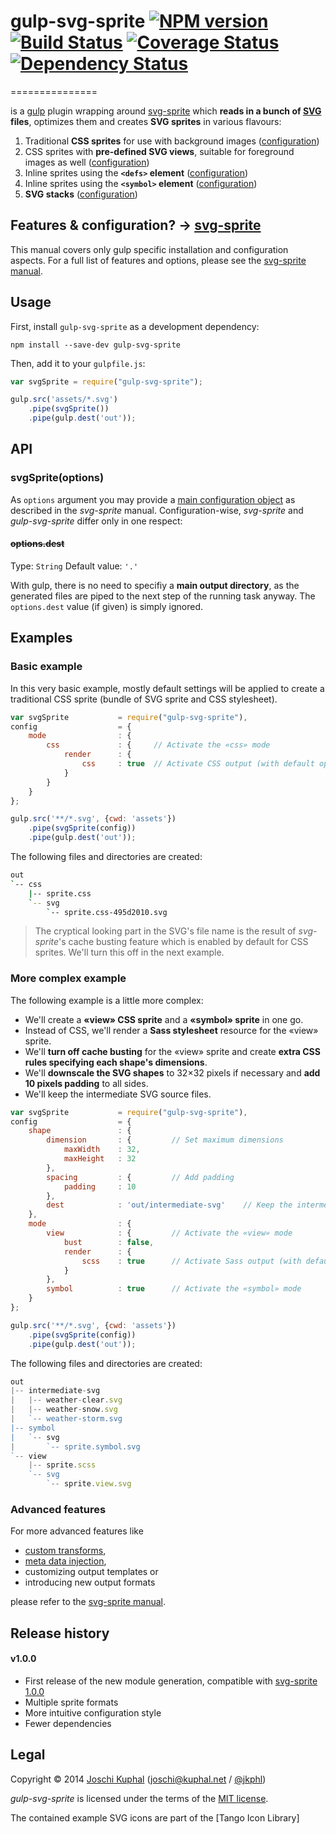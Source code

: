 # gulp-svg-sprite [![NPM version][npm-image]][npm-url] [![Build Status][travis-image]][travis-url]  [![Coverage Status][coveralls-image]][coveralls-url] [![Dependency Status][depstat-image]][depstat-url]
===============

is a [gulp](https://github.com/wearefractal/gulp) plugin wrapping around [svg-sprite](https://github.com/jkphl/svg-sprite) which **reads in a bunch of [SVG](http://www.w3.org/TR/SVG/) files**, optimizes them and creates **SVG sprites** in various flavours:

1. Traditional **CSS sprites** for use with background images ([configuration](#d-1-css-mode))
2. CSS sprites with **pre-defined SVG views**, suitable for foreground images as well ([configuration](#d-2-view-mode))
3. Inline sprites using the **`<defs>` element** ([configuration](#d-3-defs-mode))
4. Inline sprites using the **`<symbol>` element** ([configuration](#d-4-symbol-mode))
5. **SVG stacks** ([configuration](#d-5-stack-mode))

## Features & configuration? → [svg-sprite](https://github.com/jkphl/svg-sprite)

This manual covers only gulp specific installation and configuration aspects. For a full list of features and options, please see the [svg-sprite manual](https://github.com/jkphl/svg-sprite).


## Usage

First, install `gulp-svg-sprite` as a development dependency:

```shell
npm install --save-dev gulp-svg-sprite
```

Then, add it to your `gulpfile.js`:

```javascript
var svgSprite = require("gulp-svg-sprite");

gulp.src('assets/*.svg')
	.pipe(svgSprite())
	.pipe(gulp.dest('out'));
```

## API

### svgSprite(options)

As `options` argument you may provide a [main configuration object](https://github.com/jkphl/svg-sprite#main-configuration) as described in the *svg-sprite* manual. Configuration-wise, *svg-sprite* and *gulp-svg-sprite* differ only in one respect:

#### ~~options.dest~~

Type: `String`
Default value: `'.'`

With gulp, there is no need to specifiy a **main output directory**, as the generated files are piped to the next step of the running task anyway. The `options.dest` value (if given) is simply ignored.

## Examples

### Basic example

In this very basic example, mostly default settings will be applied to create a traditional CSS sprite (bundle of SVG sprite and CSS stylesheet).

```javascript
var svgSprite			= require("gulp-svg-sprite"),
config					= {
	mode				: {
		css				: {		// Activate the «css» mode
			render		: {
				css		: true	// Activate CSS output (with default options)
			}
		}
	}
};

gulp.src('**/*.svg', {cwd: 'assets'})
	.pipe(svgSprite(config))
	.pipe(gulp.dest('out'));
```

The following files and directories are created:

```bash
out
`-- css
    |-- sprite.css
    `-- svg
        `-- sprite.css-495d2010.svg
```

> The cryptical looking part in the SVG's file name is the result of *svg-sprite*'s cache busting feature which is enabled by default for CSS sprites. We'll turn this off in the next example.

### More complex example

The following example is a little more complex:

* We'll create a **«view» CSS sprite** and a **«symbol» sprite** in one go.
* Instead of CSS, we'll render a **Sass stylesheet** resource for the «view» sprite.
* We'll **turn off cache busting** for the «view» sprite and create **extra CSS rules specifying each shape's dimensions**.
* We'll **downscale the SVG shapes** to 32×32 pixels if necessary and **add 10 pixels padding** to all sides.
* We'll keep the intermediate SVG source files.

```javascript
var svgSprite			= require("gulp-svg-sprite"),
config					= {
	shape				: {
		dimension		: {			// Set maximum dimensions
			maxWidth	: 32,
			maxHeight	: 32
		},
		spacing			: {			// Add padding
			padding		: 10
		},
		dest			: 'out/intermediate-svg'	// Keep the intermediate files
	},
	mode				: {
		view			: {			// Activate the «view» mode
			bust		: false,
			render		: {
				scss	: true		// Activate Sass output (with default options)
			}
		},
		symbol			: true		// Activate the «symbol» mode
	}
};

gulp.src('**/*.svg', {cwd: 'assets'})
	.pipe(svgSprite(config))
	.pipe(gulp.dest('out'));
```

The following files and directories are created:

```javascript
out
|-- intermediate-svg
|   |-- weather-clear.svg
|   |-- weather-snow.svg
|   `-- weather-storm.svg
|-- symbol
|   `-- svg
|       `-- sprite.symbol.svg
`-- view
    |-- sprite.scss
    `-- svg
        `-- sprite.view.svg
```

### Advanced features

For more advanced features like

*	[custom transforms](https://github.com/jkphl/svg-sprite#b-2-custom-transformations-object-values),
*	[meta data injection](https://github.com/jkphl/svg-sprite#a-1-meta-data-injection),
*	customizing output templates or
*	introducing new output formats

please refer to the [svg-sprite manual](https://github.com/jkphl/svg-sprite).


## Release history

#### v1.0.0

*	First release of the new module generation, compatible with [svg-sprite 1.0.0](https://github.com/jkphl/svg-sprite#v100)
*	Multiple sprite formats
*	More intuitive configuration style
*	Fewer dependencies

## Legal

Copyright © 2014 [Joschi Kuphal](https://jkphl.is) (<joschi@kuphal.net> / [@jkphl](https://twitter.com/jkphl))

*gulp-svg-sprite* is licensed under the terms of the [MIT license](LICENSE.txt).

The contained example SVG icons are part of the [Tango Icon Library]

[npm-url]: https://npmjs.org/package/gulp-svg-sprite
[npm-image]: https://badge.fury.io/js/gulp-svg-sprite.png

[travis-url]: http://travis-ci.org/jkphl/gulp-svg-sprite
[travis-image]: https://secure.travis-ci.org/jkphl/gulp-svg-sprite.png?branch=master

[coveralls-url]: https://coveralls.io/r/jkphl/gulp-svg-sprite
[coveralls-image]: https://coveralls.io/repos/jkphl/gulp-svg-sprite/badge.png

[depstat-url]: https://david-dm.org/jkphl/gulp-svg-sprite
[depstat-image]: https://david-dm.org/jkphl/gulp-svg-sprite.png
